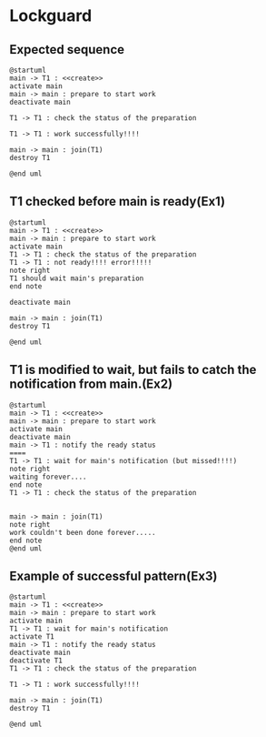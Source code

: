 # Lockguard

## Expected sequence

```puml
@startuml
main -> T1 : <<create>>
activate main
main -> main : prepare to start work
deactivate main

T1 -> T1 : check the status of the preparation

T1 -> T1 : work successfully!!!!

main -> main : join(T1)
destroy T1

@end uml
```

## T1 checked before main is ready(Ex1)
```puml
@startuml
main -> T1 : <<create>>
main -> main : prepare to start work
activate main
T1 -> T1 : check the status of the preparation
T1 -> T1 : not ready!!!! error!!!!!
note right
T1 should wait main's preparation
end note

deactivate main

main -> main : join(T1)
destroy T1

@end uml
```

## T1 is modified to wait, but fails to catch the notification from main.(Ex2)

```puml
@startuml
main -> T1 : <<create>>
main -> main : prepare to start work
activate main
deactivate main
main -> T1 : notify the ready status
====
T1 -> T1 : wait for main's notification (but missed!!!!)
note right
waiting forever....
end note
T1 -> T1 : check the status of the preparation


main -> main : join(T1)
note right
work couldn't been done forever.....
end note
@end uml
```

## Example of successful pattern(Ex3)
```puml
@startuml
main -> T1 : <<create>>
main -> main : prepare to start work
activate main
T1 -> T1 : wait for main's notification
activate T1
main -> T1 : notify the ready status
deactivate main
deactivate T1
T1 -> T1 : check the status of the preparation

T1 -> T1 : work successfully!!!!

main -> main : join(T1)
destroy T1

@end uml
```
